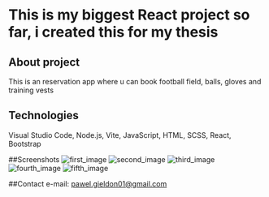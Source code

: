 # This is my biggest React project so far, i created this for my thesis


## About project
This is an reservation app where u can book football field, balls, gloves and training vests

## Technologies
Visual Studio Code,
Node.js,
Vite,
JavaScript,
HTML,
SCSS,
React,
Bootstrap

##Screenshots
![first_image](https://github.com/PawelGieldon/Engineer_Project/assets/93713186/929ec9ba-fccc-484c-96fc-2a4e9d5bbc18)
![second_image](https://github.com/PawelGieldon/Engineer_Project/assets/93713186/a1e369c7-f93b-4cb0-a2a5-61d6efc11547)
![third_image](https://github.com/PawelGieldon/Engineer_Project/assets/93713186/7978eae3-fb5f-4b6a-9936-050f0c36e63b)
![fourth_image](https://github.com/PawelGieldon/Engineer_Project/assets/93713186/7c369b67-cecb-48ae-8b23-c3455739f8c8)
![fifth_image](https://github.com/PawelGieldon/Engineer_Project/assets/93713186/73fff788-c108-495d-92d0-0d9978a638a3)


##Contact
e-mail: pawel.gieldon01@gmail.com

